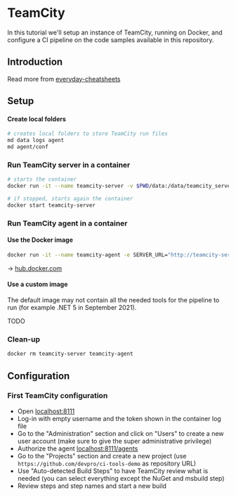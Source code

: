 # TeamCity

In this tutorial we'll setup an instance of TeamCity, running on Docker, and configure a CI pipeline on the code samples available in this repository.

## Introduction

Read more from [everyday-cheatsheets](https://github.com/devpro/everyday-cheatsheets/blob/main/docs/jetbrains/teamcity.md)

## Setup

#### Create local folders

```bash
# creates local folders to store TeamCity run files
md data logs agent
md agent/conf
```

### Run TeamCity server in a container

```bash
# starts the container
docker run -it --name teamcity-server -v $PWD/data:/data/teamcity_server/datadir -v $PWD/logs:/opt/teamcity/logs -p 8111:8111 jetbrains/teamcity-server

# if stopped, starts again the container
docker start teamcity-server
```

### Run TeamCity agent in a container

#### Use the Docker image

```bash
docker run -it --name teamcity-agent -e SERVER_URL="http://teamcity-server:8111" -v $PWD/agent/conf:/data/teamcity_agent/conf --link teamcity-server jetbrains/teamcity-agent
```

→ [hub.docker.com](https://hub.docker.com/r/jetbrains/teamcity-agent/)

#### Use a custom image

The default image may not contain all the needed tools for the pipeline to run (for example .NET 5 in September 2021).

TODO

### Clean-up

```bash
docker rm teamcity-server teamcity-agent
```

## Configuration

### First TeamCity configuration

* Open [localhost:8111](http://localhost:8111)
* Log-in with empty username and the token shown in the container log file
* Go to the "Administration" section and click on "Users" to create a new user account (make sure to give the super administrative privilege)
* Authorize the agent [localhost:8111/agents](http://localhost:8111/agents.html?tab=unauthorizedAgents)
* Go to the "Projects" section and create a new project (use `https://github.com/devpro/ci-tools-demo` as repository URL)
* Use "Auto-detected Build Steps" to have TeamCity review what is needed (you can select everything except the NuGet and msbuild step)
* Review steps and step names and start a new build
